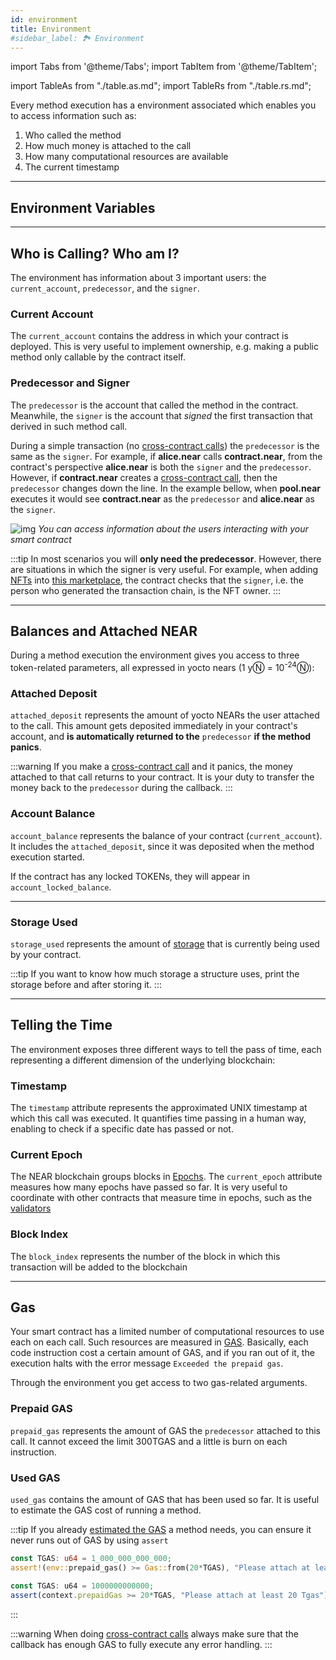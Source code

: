 ```yaml
---
id: environment
title: Environment
#sidebar_label: 🏞️ Environment
---
```


import Tabs from '@theme/Tabs';
import TabItem from '@theme/TabItem';

import TableAs from "./table.as.md";
import TableRs from "./table.rs.md";

Every method execution has a environment associated which enables you to access information such as:

1. Who called the method
2. How much money is attached to the call
3. How many computational resources are available
4. The current timestamp

---

## Environment Variables

<Tabs className="language-tabs">
  <TabItem value="rs" label="🦀 Rust">
    <TableRs></TableRs>
  </TabItem>
  <TabItem value="as" label="🚀 Assemblyscript">
    <TableAs></TableAs>
  </TabItem>
</Tabs>

---
## Who is Calling? Who am I?

The environment has information about 3 important users: the `current_account`, `predecessor`, and the `signer`.

### Current Account

The `current_account` contains the address in which your contract is deployed. This is very useful to implement ownership, e.g. making a public method only callable by the contract itself.

### Predecessor and Signer

The `predecessor` is the account that called the method in the contract. Meanwhile, the `signer` is the account that _signed_ the first transaction that derived in such method call.

During a simple transaction (no [cross-contract calls](../crosscontract.md)) the `predecessor` is the same as the `signer`. For example, if **alice.near** calls **contract.near**, from the contract's perspective **alice.near** is both the `signer` and the `predecessor`. However, if **contract.near** creates a [cross-contract call](../crosscontract.md), then the `predecessor` changes down the line. In the example bellow, when **pool.near** executes it would see **contract.near** as the `predecessor` and **alice.near** as the `signer`.

![img](https://miro.medium.com/max/1400/1*LquSNOoRyXpITQF9ugsDpQ.png)
*You can access information about the users interacting with your smart contract*

:::tip
In most scenarios you will **only need the predecessor**. However, there are situations in which the signer is very useful. For example, when adding [NFTs](../../advanced/nft.md) into [this marketplace](https://github.com/near-examples/nft-market/blob/main/contracts/market-simple/src/nft_callbacks.rs#L37), the contract checks that the `signer`, i.e. the person who generated the transaction chain, is the NFT owner.
:::

---

## Balances and Attached NEAR

During a method execution the environment gives you access to three token-related parameters, all expressed in yocto nears (1 yⓃ = 10<sup>-24</sup>Ⓝ):

### Attached Deposit

`attached_deposit` represents the amount of yocto NEARs the user attached to the call. This amount gets deposited immediately in your contract's account, and **is automatically returned to the** `predecessor` **if the method panics**.

:::warning
If you make a [cross-contract call](../crosscontract.md) and it panics, the money attached to that call returns to your contract. It is your duty to transfer the money back to the `predecessor` during the callback.
:::

### Account Balance

`account_balance` represents the balance of your contract (`current_account`). It includes the `attached_deposit`, since it was deposited when the method execution started.

If the contract has any locked TOKENs, they will appear in `account_locked_balance`.

---

### Storage Used

`storage_used` represents the amount of [storage](../storage.md) that is currently being used by your contract.

:::tip
If you want to know how much storage a structure uses, print the storage before and after storing it.
:::

---

## Telling the Time

The environment exposes three different ways to tell the pass of time, each representing a different dimension of the underlying blockchain:

### Timestamp

The `timestamp` attribute represents the approximated UNIX timestamp at which this call was executed. It quantifies time passing in a human way, enabling to check if a specific date has passed or not.

### Current Epoch

The NEAR blockchain groups blocks in [Epochs](broken). The `current_epoch` attribute measures how many epochs have passed so far. It is very useful to coordinate with other contracts that measure time in epochs, such as the [validators](broken)

### Block Index

The `block_index` represents the number of the block in which this transaction will be added to the blockchain

---

## Gas

Your smart contract has a limited number of computational resources to use each on each call. Such resources are measured in [GAS](broken). Basically, each code instruction cost a certain amount of GAS, and if you ran out of it, the execution halts with the error message `Exceeded the prepaid gas`.

Through the environment you get access to two gas-related arguments.

### Prepaid GAS

`prepaid_gas` represents the amount of GAS the `predecessor` attached to this call. It cannot exceed the limit 300TGAS and a little is burn on each instruction.

### Used GAS

`used_gas` contains the amount of GAS that has been used so far. It is useful to estimate the GAS cost of running a method.

:::tip
If you already [estimated the GAS](https://docs.near.org/docs/concepts/gas#accurate-estimates-with-automated-tests) a method needs, you can ensure it never runs out of GAS by using `assert`


<Tabs className="language-tabs">
  <TabItem value="rs" label="🦀 Rust">

  ```rust
  const TGAS: u64 = 1_000_000_000_000;
  assert!(env::prepaid_gas() >= Gas::from(20*TGAS), "Please attach at least 20 TGAS");
  ```
  </TabItem>
  <TabItem value="as" label="🚀 Assemblyscript">

  ```ts
  const TGAS: u64 = 1000000000000;
  assert(context.prepaidGas >= 20*TGAS, "Please attach at least 20 Tgas");
  ```
  </TabItem>
</Tabs>

:::

:::warning
When doing [cross-contract calls](broken) always make sure that the callback has enough GAS to fully execute any error handling.
:::